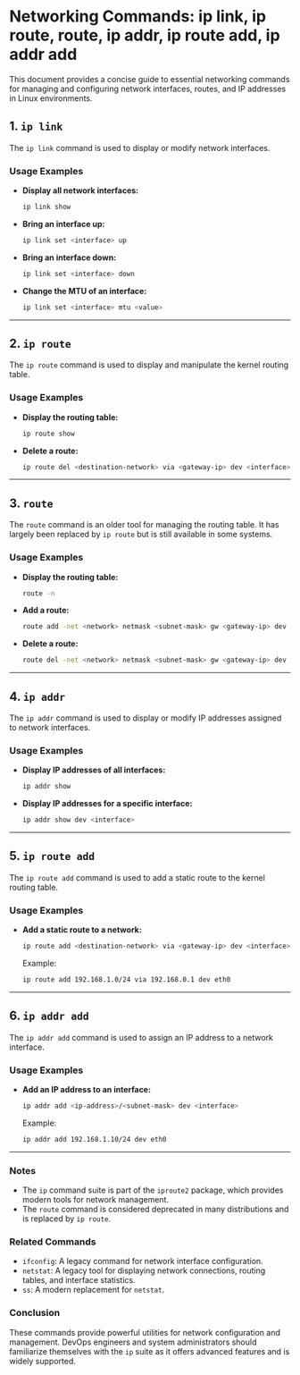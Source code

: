 # Networking Commands: ip link, ip route, route, ip addr, ip route add, ip addr add

This document provides a concise guide to essential networking commands for managing and configuring network interfaces, routes, and IP addresses in Linux environments.

## 1. `ip link`
The `ip link` command is used to display or modify network interfaces.

### Usage Examples
- **Display all network interfaces:**
  ```bash
  ip link show
  ```
- **Bring an interface up:**
  ```bash
  ip link set <interface> up
  ```
- **Bring an interface down:**
  ```bash
  ip link set <interface> down
  ```
- **Change the MTU of an interface:**
  ```bash
  ip link set <interface> mtu <value>
  ```

---

## 2. `ip route`
The `ip route` command is used to display and manipulate the kernel routing table.

### Usage Examples
- **Display the routing table:**
  ```bash
  ip route show
  ```
- **Delete a route:**
  ```bash
  ip route del <destination-network> via <gateway-ip> dev <interface>
  ```

---

## 3. `route`
The `route` command is an older tool for managing the routing table. It has largely been replaced by `ip route` but is still available in some systems.

### Usage Examples
- **Display the routing table:**
  ```bash
  route -n
  ```
- **Add a route:**
  ```bash
  route add -net <network> netmask <subnet-mask> gw <gateway-ip> dev <interface>
  ```
- **Delete a route:**
  ```bash
  route del -net <network> netmask <subnet-mask> gw <gateway-ip> dev <interface>
  ```

---

## 4. `ip addr`
The `ip addr` command is used to display or modify IP addresses assigned to network interfaces.

### Usage Examples
- **Display IP addresses of all interfaces:**
  ```bash
  ip addr show
  ```
- **Display IP addresses for a specific interface:**
  ```bash
  ip addr show dev <interface>
  ```

---

## 5. `ip route add`
The `ip route add` command is used to add a static route to the kernel routing table.

### Usage Examples
- **Add a static route to a network:**
  ```bash
  ip route add <destination-network> via <gateway-ip> dev <interface>
  ```
  Example:
  ```bash
  ip route add 192.168.1.0/24 via 192.168.0.1 dev eth0
  ```

---

## 6. `ip addr add`
The `ip addr add` command is used to assign an IP address to a network interface.

### Usage Examples
- **Add an IP address to an interface:**
  ```bash
  ip addr add <ip-address>/<subnet-mask> dev <interface>
  ```
  Example:
  ```bash
  ip addr add 192.168.1.10/24 dev eth0
  ```

---

### Notes
- The `ip` command suite is part of the `iproute2` package, which provides modern tools for network management.
- The `route` command is considered deprecated in many distributions and is replaced by `ip route`.

### Related Commands
- `ifconfig`: A legacy command for network interface configuration.
- `netstat`: A legacy tool for displaying network connections, routing tables, and interface statistics.
- `ss`: A modern replacement for `netstat`.

### Conclusion
These commands provide powerful utilities for network configuration and management. DevOps engineers and system administrators should familiarize themselves with the `ip` suite as it offers advanced features and is widely supported.
